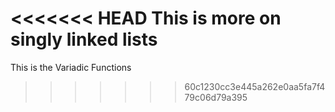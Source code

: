<<<<<<< HEAD
This is more on singly linked lists
=======
This is the Variadic Functions
>>>>>>> 60c1230cc3e445a262e0aa5fa7f479c06d79a395
